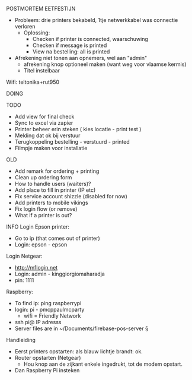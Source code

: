 POSTMORTEM EETFESTIJN
- Probleem: drie printers bekabeld, 1tje netwerkkabel was connectie verloren
  - Oplossing:
    - Checken if printer is connected, waarschuwing 
    - Checken if message is printed
    - View na bestelling: all is printed
- Afrekening niet tonen aan opnemers, wel aan "admin"
  - afrekening knop optioneel maken (want weg voor vlaamse kermis)
  - Titel instelbaar



Wifi: teltonika+rut950


DOING

TODO
- Add view for final check
- Sync to excel via zapier
- Printer beheer erin steken ( kies locatie - print test )
- Melding dat ok bij verstuur
- Terugkoppeling bestelling - verstuurd - printed
- Filmpje maken voor installatie


OLD
- Add remark for ordering + printing
- Clean up ordering form
- How to handle users   (waiters)?
- Add place to fill in printer (IP etc)
- Fix service account shizzle (disabled for now)
- Add printers to mobile vikings
- Fix login flow (or remove)
- What if a printer is out?

INFO
Login Epson printer:
- Go to ip (that comes out of printer)
- Login: epson - epson

Login Netgear:
- http://m1login.net
- Login: admin - kinggiorgiomaharadja
- pin: 1111

Raspberry:
- To find ip: ping raspberrypi
- login: pi - pmcppaulmcparty
  - wifi = Friendly Network
- ssh pi@ IP adresss
- Server files are in ~/Documents/firebase-pos-server
§

Handleiding
- Eerst printers opstarten: als blauw lichtje brandt: ok.
- Router opstarten (Netgear)
  - Hou knop aan de zijkant enkele ingedrukt, tot de modem opstart.
- Dan Raspberry Pi insteken
